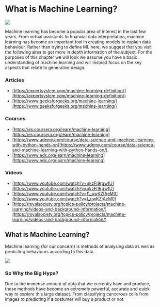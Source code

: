 # What is Machine Learning?

![](../../.gitbook/assets/whatisml1.png)

Machine learning has become a popular area of interest in the last few years. From virtual assistants to financial data interpretation, machine learning has become an important tool in creating models to explain data behaviour. Rather than trying to define ML here, we suggest that you visit the following sites to get more in depth information of the subject. For the purposes of this chapter we will look we assume you have a basic understanding of machine learning and will instead focus on the key aspects that relate to generative design.

### **Articles**

* [https://expertsystem.com/machine-learning-definition/](https://expertsystem.com/machine-learning-definition/)
* [https://www.geeksforgeeks.org/machine-learning/](https://www.geeksforgeeks.org/machine-learning/)

### Courses

* [https://es.coursera.org/learn/machine-learning](https://es.coursera.org/learn/machine-learning)
* [https://www.udemy.com/course/data-science-and-machine-learning-with-python-hands-on](https://www.udemy.com/course/data-science-and-machine-learning-with-python-hands-on/)
* [https://www.edx.org/learn/machine-learning](https://www.edx.org/learn/machine-learning)

### Videos

* [https://www.youtube.com/watch?v=ukzFI9rgwfU](https://www.youtube.com/watch?v=ukzFI9rgwfU)
* [https://www.youtube.com/watch?v=f\_uwKZIAeM0](https://www.youtube.com/watch?v=f_uwKZIAeM0)
* [https://royalsociety.org/topics-policy/projects/machine-learning/videos-and-background-information/](https://royalsociety.org/topics-policy/projects/machine-learning/videos-and-background-information/)

## What is Machine Learning?

Machine learning \(for our concern\) is methods of analysing data as well as predicting behaviours according to this data.

![](../../.gitbook/assets/whatisml2.png)

### So Why the Big Hype?

Due to the immense amount of data that we currently have and produce, these methods have become an extremely powerful, accurate and quick way to explore this large dataset. From classifying cancerous cells from images to predicting if a costumer will buy a product or not.

